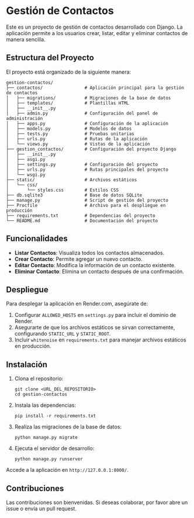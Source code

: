 # Gestión de Contactos

Este es un proyecto de gestión de contactos desarrollado con Django. La aplicación permite a los usuarios crear, listar, editar y eliminar contactos de manera sencilla.

## Estructura del Proyecto

El proyecto está organizado de la siguiente manera:

```
gestion-contactos/
├── contactos/                # Aplicación principal para la gestión de contactos
│   ├── migrations/           # Migraciones de la base de datos
│   ├── templates/            # Plantillas HTML
│   ├── __init__.py
│   ├── admin.py              # Configuración del panel de administración
│   ├── apps.py               # Configuración de la aplicación
│   ├── models.py             # Modelos de datos
│   ├── tests.py              # Pruebas unitarias
│   ├── urls.py               # Rutas de la aplicación
│   └── views.py              # Vistas de la aplicación
├── gestion_contactos/        # Configuración del proyecto Django
│   ├── __init__.py
│   ├── asgi.py
│   ├── settings.py           # Configuración del proyecto
│   ├── urls.py               # Rutas principales del proyecto
│   └── wsgi.py
├── static/                   # Archivos estáticos
│   └── css/
│       └── styles.css        # Estilos CSS
├── db.sqlite3                # Base de datos SQLite
├── manage.py                 # Script de gestión del proyecto
├── Procfile                  # Archivo para el despliegue en producción
├── requirements.txt          # Dependencias del proyecto
└── README.md                 # Documentación del proyecto
```

## Funcionalidades

- **Listar Contactos**: Visualiza todos los contactos almacenados.
- **Crear Contacto**: Permite agregar un nuevo contacto.
- **Editar Contacto**: Modifica la información de un contacto existente.
- **Eliminar Contacto**: Elimina un contacto después de una confirmación.

## Despliegue

Para desplegar la aplicación en Render.com, asegúrate de:

1. Configurar `ALLOWED_HOSTS` en `settings.py` para incluir el dominio de Render.
2. Asegurarte de que los archivos estáticos se sirvan correctamente, configurando `STATIC_URL` y `STATIC_ROOT`.
3. Incluir `whitenoise` en `requirements.txt` para manejar archivos estáticos en producción.

## Instalación

1. Clona el repositorio:
   ```
   git clone <URL_DEL_REPOSITORIO>
   cd gestion-contactos
   ```

2. Instala las dependencias:
   ```
   pip install -r requirements.txt
   ```

3. Realiza las migraciones de la base de datos:
   ```
   python manage.py migrate
   ```

4. Ejecuta el servidor de desarrollo:
   ```
   python manage.py runserver
   ```

Accede a la aplicación en `http://127.0.0.1:8000/`.

## Contribuciones

Las contribuciones son bienvenidas. Si deseas colaborar, por favor abre un issue o envía un pull request.